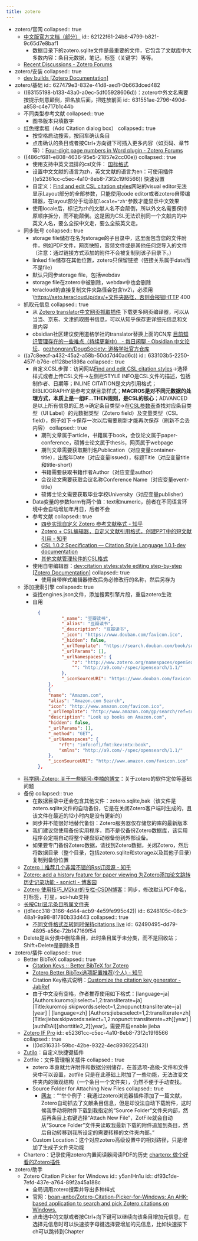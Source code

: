 ```yaml
---
title: zotero
---
```


- zotero/官网
  collapsed:: true
	- [中文版官方文档（部分）](https://www.zotero.org/support/zh/zotero_data)
	  id:: 62122f61-24b8-4799-b821-9c65d7e8baf1
		- 数据目录下的zotero.sqlite文件是最重要的文件，它包含了文献库中大多数内容：条目元数据，笔记，标签（关键字）等等。
	- [Recent Discussions - Zotero Forums](https://forums.zotero.org/discussions)
- zotero/安装
  collapsed:: true
	- [dev builds [Zotero Documentation]](https://www.zotero.org/support/dev_builds)
- zotero/基础
  id:: 627479e3-832e-41d8-aed1-0b663dced482
	- ((63155198-b133-43a0-a0ec-5df05928606d))：zotero中外文名需要按提示刻意颠倒，把名放后面，把姓放前面
	  id:: 631551ae-2796-490d-a858-c4e717b1c44b
	- 不同类型参考文献
	  collapsed:: true
		- 图书版本只填数字
	- 红色搜索框（Add Citation dialog box）
	  collapsed:: true
		- 按空格启动搜索，按回车确认条目
		- 点击确认的条目或者按Ctrl+方向键下可插入更多内容（如页码、章节等）：[Four-digit page numbers in Word plugin - Zotero Forums](https://forums.zotero.org/discussion/comment/404540#Comment_404540)
	- ((486cf681-e808-4636-95e5-21857e2cc00e))
	  collapsed:: true
		- 使用支持中英文混排的csl文件： [国标格式](https://zhuanlan.zhihu.com/p/278112406?utm_source=wechat_session)
		- 设置中文文献的语言为zh，英文文献的语言为en：可使用插件 ((e52361cc-c5ec-4a10-8eb8-73f2c19f6566)) 快速设置
		- 自定义：[Find and edit CSL citation styles](https://editor.citationstyles.org/about/)网站的visual editor无法显示Layout部分的全部参数，只能使用code editor或者zotero自带编辑器，在layout部分手动添加`locale="zh"`参数才能显示中文效果
		- 使用locale后，标记为zh的文献人名不会颠倒，所以外文名需要保持原顺序拆分，而不能颠倒。这是因为CSL无法识别同一个文献内的中英文人名，要么全按中文走，要么全按英文走。
	- 同步账号
	  collapsed:: true
		- storage file储存在名为storage的子目录中，这里面包含您的文件附件，例如PDF文件，网页快照，音频文件或是其他任何您导入的文件（注意：通过链接方式添加的附件不会被复制到该子目录下。）
		- linked file储存在其他位置，zotero只保留链接（链接关系属于data而不是file）
		- 默认只同步storage file，包括webdav
		- storage file在zotero中被删除，webdav中也会删除
		- teracloud的直接复制文件夹路径会包含\\v2\，必须用\https://seto.teracloud.jp/dav/+文件夹路径，否则会报错HTTP 400
	- 抓取元信息
	  collapsed:: true
		- 从 [Zotero translator中文网页抓取插件](https://github.com/l0o0/translators_CN) 下载更多网页编译器，可以从当当、京东、文津抓取图书信息，可以从知乎保存更详细元信息和文章内容
		- obsidian社区建议使用道格学社的translator替换上面的CN库  [目前知识管理存在的一些难点（持续更新中） - 每日闲聊 - Obsidian 中文论坛](https://forum-zh.obsidian.md/t/topic/7486/2)、[gezhongran/DougSociety: 道格学社官方仓库](https://github.com/gezhongran/DougSociety)
	- ((a7c8eecf-a432-45a2-a58b-50dd7d40ad6c))
	  id:: 633103b5-2250-457f-b76e-e1128be1898a
	  collapsed:: true
		- 自定义CSL步骤：访问网站[Find and edit CSL citation styles](https://editor.citationstyles.org/about/)->选择样式或者上传CSL文件->左侧栏STYLE INFO是CSL文件的描述，包括制作者、日期等；INLINE CITATION是文内引用格式；BIBLIOGRAPHY是参考文献目录样式；**MACROS是对不同元数据的处理方式，本质上是一组IF...THEN规则，是CSL的核心**；ADVANCED是以上所有信息的汇总->确定条目类型->在[CSL参数表](https://aurimasv.github.io/z2csl/typeMap.xml#cslVar-issued)查找对应条目类型（UI Label）的元数据类型（Zotero field）及变量类型（CSL field），例子如下->保存一次以后需要刷新才能再次保存（刷新不会丢内容）
		  collapsed:: true
			- 期刊文章属于article，书籍属于book，会议论文属于paper-conference，硕博士论文属于thesis，网页属于webpage
			- 期刊文章需要获取期刊名Publication（对应变量container-title），出版年Date（对应变量issued），标题Title（对应变量title和title-short）
			- 书籍需要获取书籍作者Author（对应变量author）
			- 会议论文需要获取会议名称Conference Name（对应变量event-title）
			- 硕博士论文需要获取毕业学校University（对应变量publisher）
		- Data变量的参数form有两个值：text和numeric，前者在不同语言环境中会自动增加年月日，后者不会
		- 参考文献
		  collapsed:: true
			- [四步实现自定义 Zotero 参考文献格式 - 知乎](https://zhuanlan.zhihu.com/p/31326415)
			- [Zotero + CSL编辑器，自定义文献引用格式，创建PPT中的短文献引用 - 知乎](https://zhuanlan.zhihu.com/p/185026280)
			- [CSL 1.0.2 Specification — Citation Style Language 1.0.1-dev documentation](https://docs.citationstyles.org/en/stable/specification.html)
			- [其他文献管理软件的CSL格式](https://github.com/bwiernik/zotero-tools)
		- 使用自带编辑器：[dev:citation styles:style editing step-by-step [Zotero Documentation]](https://www.zotero.org/support/dev/citation_styles/style_editing_step-by-step)
		  collapsed:: true
			- 使用自带样式编辑器修改后务必修改<id>行的名称，然后另存为
	- 添加搜索引擎
	  collapsed:: true
		- 查找engines.json文件，添加搜索引擎片段，重启zotero生效
		- 自用
		  ``` json
		  	{
		     		 "_name": "豆瓣读书",
		     		 "_alias": "豆瓣读书",
		     		 "_description": "豆瓣读书",
		     		 "_icon": "https://www.douban.com/favicon.ico",
		     		 "_hidden": false,
		     		 "_urlTemplate": "https://search.douban.com/book/subject_search?search_text={z:title}&cat=1001",
		     		 "_urlParams": [],
		     		 "_urlNamespaces": {
		       			 "z": "http://www.zotero.org/namespaces/openSearch#",
		       			 "": "http://a9.com/-/spec/opensearch/1.1/"
		     		 },
		     		 "_iconSourceURI": "https://www.douban.com/favicon.ico"
		    	},
		    	{
		  		"name": "Amazon.com",
		  		"alias": "Amazon.com Search",
		  		"icon": "http://www.amazon.com/favicon.ico",
		  		"_urlTemplate": "http://www.amazon.com/gp/search/ref=sr_adv_b/?search-alias=stripbooks&unfiltered=1&field-author={rft:aufirst?}+{rft:aulast?}&field-title={rft:title}&tag=httpwwwdig0e7-20",
		  		"description": "Look up books on Amazon.com",
		  		"hidden": false,
		  		"_urlParams": [],
		  		"_method": "GET",
		  		"_urlNamespaces": {
		  			"rft": "info:ofi/fmt:kev:mtx:book",
		  			"xmlns": "http://a9.com/-/spec/opensearch/1.1/"
		  		},
		  		"_iconSourceURI": "http://www.amazon.com/favicon.ico"
		  	},
		  
		  ```
	- [科学网-Zotero: 关于一些疑问-李楠的博文](http://wap.sciencenet.cn/blog-41796-21585.html?mobile=1)：关于zotero的软件定位等基础问题
	- 备份
	  collapsed:: true
		- 在数据目录中还会包含其他文件：zotero.sqlite,bak（该文件是zotero.sqlite文件的自动备份，它是在关闭Zotero客户端时生成的，且该文件在最近的12小时内是没有更新的）
		- 同步并不能很好地替代备份：Zotero服务器仅存储您的库的最新版本
		- 我们建议您使用备份实用程序，而不是仅备份Zotero数据库，该实用程序会定期自动将整个硬盘驱动器备份到外部设备。
		- 如果要专门备份Zotero数据，请找到Zotero数据，关闭Zotero，然后将数据目录（整个目录，包括zotero.sqlite和storage以及其他子目录）复制到备份位置
	- [Zotero｜推荐几个非常不错的Rss订阅源 - 知乎](https://zhuanlan.zhihu.com/p/113487194)
	- [Zotero: add a history feature for paper viewing 为Zotero添加论文跳转历史记录功能 - sonictl - 博客园](https://www.cnblogs.com/sonictl/p/13124264.html)
	- [Zotero 使用技巧_M2kar的专栏-CSDN博客](https://blog.csdn.net/still_night/article/details/106521186)：同步，修改默认PDF命名，打标签，打星，sci-hub支持
	- [长按Ctrl显示条目所属文件夹](https://blog.csdn.net/u011092188/article/details/78746485)
	- ((d1ecc318-3166-4d44-acb9-4e59fe995c42))
	  id:: 6248105c-08c3-48a1-9a98-81780b33d443
	  collapsed:: true
		- [不同文件格式互转同时保持citations live](https://www.zotero.org/support/kb/moving_documents_between_word_processors)
		  id:: 62490495-dd79-4895-a56e-72b147169f54
	- Delete是从分类中删除条目，此时条目属于未分类，而不是回收站；Shift+Delete是删除条目
- zotero/插件
  collapsed:: true
	- Better BibTeX
	  collapsed:: true
		- [Citation Keys :: Better BibTeX for Zotero](https://retorque.re/zotero-better-bibtex/citing/)
		- [Zotero Better BibTex选项配置推荐(个人) - 知乎](https://zhuanlan.zhihu.com/p/458340252)
		- Citation Key格式说明：[Customize the citation key generator - JabRef](https://docs.jabref.org/setup/citationkeypatterns#default-citation-key-pattern)
		- 由于中文没有空格，作者推荐使用如下格式：[language=ja] [Authors:kuromoji:select=1,2:transliterate=ja][Title:kuromoji:skipwords:select=1,2:nopunct:transliterate=ja][year] | [language=zh] [Authors:jieba:select=1,2:transliterate=zh][Title:jieba:skipwords:select=1,2:nopunct:transliterate=zh][year] | [authEtAl][shorttitle2_2][year]，需要开启enable jieba
	- [Zotero IF Pro](https://github.com/qnscholar/zotero-if-pro)
	  id:: e52361cc-c5ec-4a10-8eb8-73f2c19f6566
	  collapsed:: true
		- ((0d316331-59bc-42be-9322-4ec893922543))
	- [Zutilo](https://github.com/wshanks/Zutilo)：自定义快捷键插件
	- Zotfile：文件管理相关插件
	  collapsed:: true
		- zotero 本身就允许附件和数据分别储存，在首选项-高级-文件和文件夹中可以设置，zotfile 只是在此基础上附加了一些功能，无法改变文件夹内的微观结构（一个条目一个文件夹），仍然不便于手动查找。
		- Source Folder for Attaching New Files
		  collapsed:: true
			- [网友](https://zhuanlan.zhihu.com/p/104848524)：““举个例子：我通过zotero浏览器插件添加了一篇文献，Zotero自动抓去了文献条目信息，但是却没法自动下载附件，这时候我手动将附件下载到我指定的“Source Folder”文件夹内部，然后再条目上右键选择“Attach New File”，ZotFile就会自动从“Source Folder”文件夹读取我最新下载的附件追加到条目，然后自动转移到我所设定的需要转移的文件夹内部。”
		- Custom Location：这个对应zotero高级设置中的相对路径，只是增加了生成子文件夹功能
	- Chartero：记录使用zotero内置阅读器阅读PDF的历史 [chartero: 做个好看的Zotero插件](https://gitee.com/const_volatile/chartero)
- zotero/助手
	- Zotero Citation Picker for Windows
	  id:: y5anIHn1u
	  id:: df93c1de-7efd-437e-a764-89f2a45a188c
		- 全局调用zotero搜索并导出多种样式
		- 官网：[boan-anbo/Zotero-Citation-Picker-for-Windows: An AHK-based application to search and pick Zotero citations on Windows.](https://github.com/boan-anbo/Zotero-Citation-Picker-for-Windows)
		- 点击选中的文献或者按Ctrl+向下键可以继续向该条目增加元信息，在选择元信息时可以快速按字母键选择要增加的元信息，比如快速按下ch可以跳转到Chapter